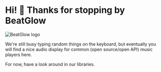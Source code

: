 <a id="readme-top"></a>

# Hi! 👋 Thanks for stopping by BeatGlow

<p style="align:center">

![BeatGlow logo](https://avatars.githubusercontent.com/u/195172791?s=320&v=4)

</p>

<p>

We're still busy typing random things on the keyboard, but eventually you will find
a nice audio display for common (open source/open API) music players here.

For now, have a look around in our libraries.

</p>
